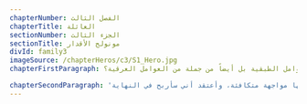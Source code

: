 ```yaml
---
chapterNumber: الفصل الثالث
chapterTitle: العائلة
sectionNumber: الجزء الثالث
sectionTitle: مونولج الأقدار
divId: family3
imageSource: /chapterHeros/c3/S1_Hero.jpg
chapterFirstParagraph: بقدر ما يفضل النظام الاجتماعي بأكمله إبقاء العاملات المنزليات غير مرئيات، فإن وجودهن في البلد وداخل المنزل لا يرجع حين يُنظر إلى المرأة الأخرى بنظرة دونية لا تنبع فقط من العوامل الطبقية بل أيضاً من جملة من العوامل العرقية؟

chapterSecondParagraph: 'أمثّل العائلة، وهي تمثّل نفسها: الخادمة. أنا كل هؤلاء، وهي وحدها. فلنسمّها مواجهة متكافئة، وأعتقد أني سأربح في النهاية.'
---
```

